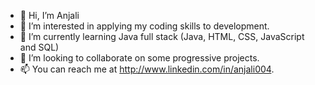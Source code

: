 - 👋 Hi, I’m Anjali 
- 👀 I’m interested in applying my coding skills to development.
- 🌱 I’m currently learning Java full stack (Java, HTML, CSS, JavaScript and SQL)
- 💞️ I’m looking to collaborate on some progressive projects.
- 📫 You can reach me at http://www.linkedin.com/in/anjali004.


<!---
tomar-anjali/tomar-anjali is a ✨ special ✨ repository because its `README.md` (this file) appears on your GitHub profile.
You can click the Preview link to take a look at your changes.
--->
